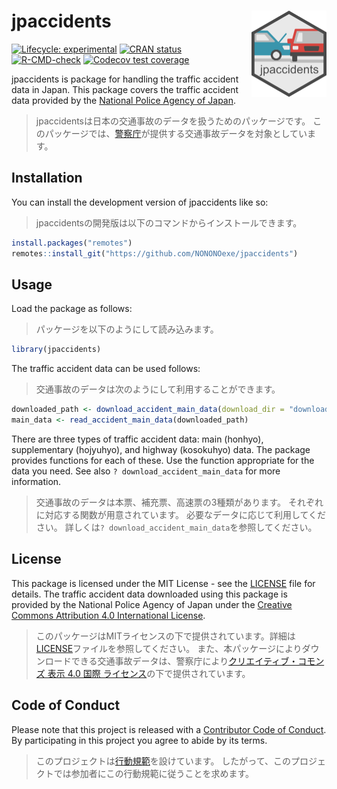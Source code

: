 
<!-- README.md is generated from README.Rmd. Please edit that file -->

# jpaccidents <a href="https://nononoexe.github.io/jpaccidents/"><img src="man/figures/logo.png" align="right" height="138" alt="jpaccidents website" /></a>

<!-- badges: start -->

[![Lifecycle:
experimental](https://img.shields.io/badge/lifecycle-experimental-orange.svg)](https://lifecycle.r-lib.org/articles/stages.html#experimental)
[![CRAN
status](https://www.r-pkg.org/badges/version/jpaccidents)](https://CRAN.R-project.org/package=jpaccidents)
[![R-CMD-check](https://github.com/NONONOexe/jpaccidents/actions/workflows/R-CMD-check.yaml/badge.svg)](https://github.com/NONONOexe/jpaccidents/actions/workflows/R-CMD-check.yaml)
[![Codecov test
coverage](https://codecov.io/gh/NONONOexe/jpaccidents/graph/badge.svg)](https://app.codecov.io/gh/NONONOexe/jpaccidents)
<!-- badges: end -->

jpaccidents is package for handling the traffic accident data in Japan.
This package covers the traffic accident data provided by the [National
Police Agency of Japan](https://www.npa.go.jp/english/index.html).

> jpaccidentsは日本の交通事故のデータを扱うためのパッケージです。
> このパッケージでは、[警察庁](https://www.npa.go.jp/index.html)が提供する交通事故データを対象としています。

## Installation

You can install the development version of jpaccidents like so:

> jpaccidentsの開発版は以下のコマンドからインストールできます。

``` r
install.packages("remotes")
remotes::install_git("https://github.com/NONONOexe/jpaccidents")
```

## Usage

Load the package as follows:

> パッケージを以下のようにして読み込みます。

``` r
library(jpaccidents)
```

The traffic accident data can be used follows:

> 交通事故のデータは次のようにして利用することができます。

``` r
downloaded_path <- download_accident_main_data(download_dir = "download-dir-path", year = 2022)
main_data <- read_accident_main_data(downloaded_path)
```

There are three types of traffic accident data: main (honhyo),
supplementary (hojyuhyo), and highway (kosokuhyo) data. The package
provides functions for each of these. Use the function appropriate for
the data you need. See also `? download_accident_main_data` for more
information.

> 交通事故のデータは本票、補充票、高速票の3種類があります。
> それぞれに対応する関数が用意されています。
> 必要なデータに応じて利用してください。
> 詳しくは`? download_accident_main_data`を参照してください。

## License

This package is licensed under the MIT License - see the
[LICENSE](LICENSE) file for details. The traffic accident data
downloaded using this package is provided by the National Police Agency
of Japan under the [Creative Commons Attribution 4.0 International
License](https://creativecommons.org/licenses/by/4.0/).

> このパッケージはMITライセンスの下で提供されています。詳細は[LICENSE](LICENSE)ファイルを参照してください。
> また、本パッケージによりダウンロードできる交通事故データは、警察庁により[クリエイティブ・コモンズ
> 表示 4.0 国際
> ライセンス](https://creativecommons.org/licenses/by/4.0/deed.ja)の下で提供されています。

## Code of Conduct

Please note that this project is released with a [Contributor Code of
Conduct](CODE_OF_CONDUCT.md). By participating in this project you agree
to abide by its terms.

> このプロジェクトは[行動規範](CODE_OF_CONDUCT.md)を設けています。
> したがって、このプロジェクトでは参加者にこの行動規範に従うことを求めます。
